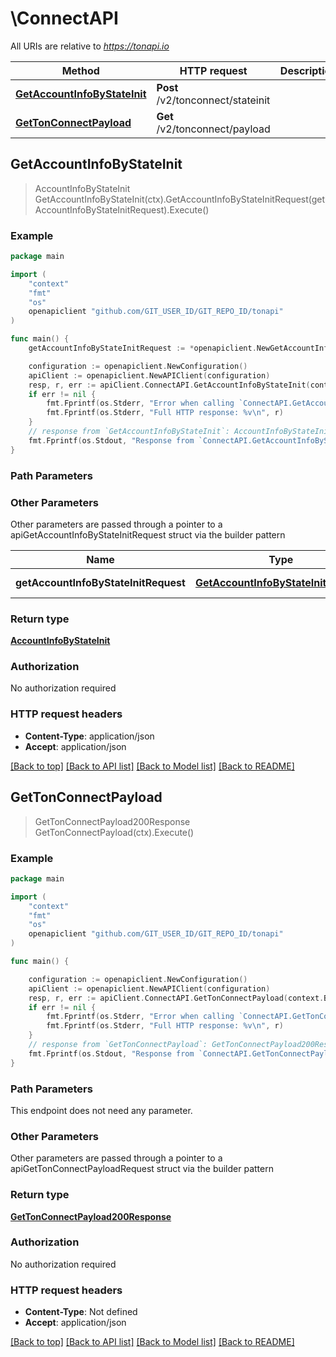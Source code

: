 # \ConnectAPI

All URIs are relative to *https://tonapi.io*

Method | HTTP request | Description
------------- | ------------- | -------------
[**GetAccountInfoByStateInit**](ConnectAPI.md#GetAccountInfoByStateInit) | **Post** /v2/tonconnect/stateinit | 
[**GetTonConnectPayload**](ConnectAPI.md#GetTonConnectPayload) | **Get** /v2/tonconnect/payload | 



## GetAccountInfoByStateInit

> AccountInfoByStateInit GetAccountInfoByStateInit(ctx).GetAccountInfoByStateInitRequest(getAccountInfoByStateInitRequest).Execute()





### Example

```go
package main

import (
	"context"
	"fmt"
	"os"
	openapiclient "github.com/GIT_USER_ID/GIT_REPO_ID/tonapi"
)

func main() {
	getAccountInfoByStateInitRequest := *openapiclient.NewGetAccountInfoByStateInitRequest("StateInit_example") // GetAccountInfoByStateInitRequest | Data that is expected

	configuration := openapiclient.NewConfiguration()
	apiClient := openapiclient.NewAPIClient(configuration)
	resp, r, err := apiClient.ConnectAPI.GetAccountInfoByStateInit(context.Background()).GetAccountInfoByStateInitRequest(getAccountInfoByStateInitRequest).Execute()
	if err != nil {
		fmt.Fprintf(os.Stderr, "Error when calling `ConnectAPI.GetAccountInfoByStateInit``: %v\n", err)
		fmt.Fprintf(os.Stderr, "Full HTTP response: %v\n", r)
	}
	// response from `GetAccountInfoByStateInit`: AccountInfoByStateInit
	fmt.Fprintf(os.Stdout, "Response from `ConnectAPI.GetAccountInfoByStateInit`: %v\n", resp)
}
```

### Path Parameters



### Other Parameters

Other parameters are passed through a pointer to a apiGetAccountInfoByStateInitRequest struct via the builder pattern


Name | Type | Description  | Notes
------------- | ------------- | ------------- | -------------
 **getAccountInfoByStateInitRequest** | [**GetAccountInfoByStateInitRequest**](GetAccountInfoByStateInitRequest.md) | Data that is expected | 

### Return type

[**AccountInfoByStateInit**](AccountInfoByStateInit.md)

### Authorization

No authorization required

### HTTP request headers

- **Content-Type**: application/json
- **Accept**: application/json

[[Back to top]](#) [[Back to API list]](../README.md#documentation-for-api-endpoints)
[[Back to Model list]](../README.md#documentation-for-models)
[[Back to README]](../README.md)


## GetTonConnectPayload

> GetTonConnectPayload200Response GetTonConnectPayload(ctx).Execute()





### Example

```go
package main

import (
	"context"
	"fmt"
	"os"
	openapiclient "github.com/GIT_USER_ID/GIT_REPO_ID/tonapi"
)

func main() {

	configuration := openapiclient.NewConfiguration()
	apiClient := openapiclient.NewAPIClient(configuration)
	resp, r, err := apiClient.ConnectAPI.GetTonConnectPayload(context.Background()).Execute()
	if err != nil {
		fmt.Fprintf(os.Stderr, "Error when calling `ConnectAPI.GetTonConnectPayload``: %v\n", err)
		fmt.Fprintf(os.Stderr, "Full HTTP response: %v\n", r)
	}
	// response from `GetTonConnectPayload`: GetTonConnectPayload200Response
	fmt.Fprintf(os.Stdout, "Response from `ConnectAPI.GetTonConnectPayload`: %v\n", resp)
}
```

### Path Parameters

This endpoint does not need any parameter.

### Other Parameters

Other parameters are passed through a pointer to a apiGetTonConnectPayloadRequest struct via the builder pattern


### Return type

[**GetTonConnectPayload200Response**](GetTonConnectPayload200Response.md)

### Authorization

No authorization required

### HTTP request headers

- **Content-Type**: Not defined
- **Accept**: application/json

[[Back to top]](#) [[Back to API list]](../README.md#documentation-for-api-endpoints)
[[Back to Model list]](../README.md#documentation-for-models)
[[Back to README]](../README.md)

